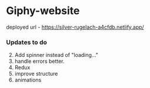# Giphy-website

deployed url - https://silver-rugelach-a4cfdb.netlify.app/

### Updates to do

2. Add spinner instead of "loading..."
3. handle errors better.
4. Redux
5. improve structure
6. animations
